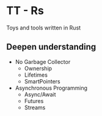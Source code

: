 # TT - Rs

Toys and tools written in Rust

## Deepen understanding
- No Garbage Collector
    - Ownership
    - Lifetimes
    - SmartPointers
- Asynchronous Programming
    - Async/Await
    - Futures
    - Streams